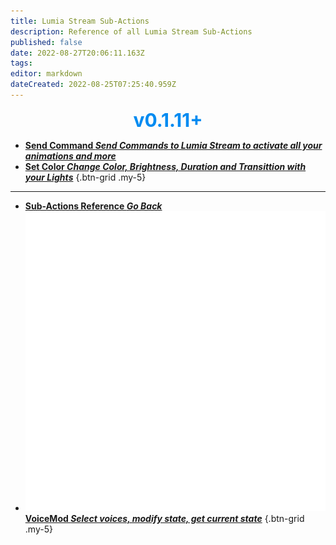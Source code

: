 ```yaml
---
title: Lumia Stream Sub-Actions
description: Reference of all Lumia Stream Sub-Actions
published: false
date: 2022-08-27T20:06:11.163Z
tags: 
editor: markdown
dateCreated: 2022-08-25T07:25:40.959Z
---
```


<section class="btn-grid" style="text-align: center;">
  
  <b style="color: #008BF1; font-size: 30px;">v0.1.11+</b>
  
</section>

* [<i class="mdi mdi-slash-forward-box" style="color: #FF4566;"></i>**Send Command *Send Commands to Lumia Stream to activate all your animations and more***](/en/Sub-Actions/Lumia-Stream/Send-Command)
* [<i class="mdi mdi-format-color-fill" style="color: #FF4566;"></i>**Set Color *Change Color, Brightness, Duration and Transittion with your Lights***](/en/Sub-Actions/Lumia-Stream/Set-Color)
{.btn-grid .my-5}

---

- [<i class="mdi mdi-chevron-left"></i>**Sub-Actions Reference *Go Back***](/en/Sub-Actions)
- [<img src="/logos/voicemod.png"/>**VoiceMod *Select voices, modify state, get current state***](/en/Sub-Actions/VoiceMod)
{.btn-grid .my-5}